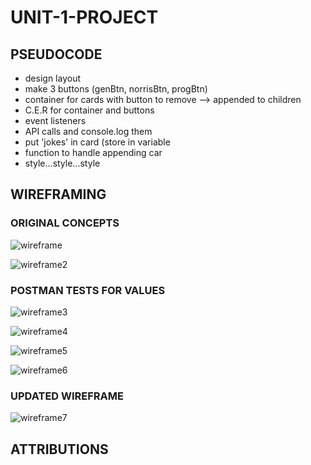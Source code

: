 # UNIT-1-PROJECT

## PSEUDOCODE

- design layout
- make 3 buttons (genBtn, norrisBtn, progBtn)
- container for cards with button to remove --> appended to children
- C.E.R for container and buttons
- event listeners
- API calls and console.log them
- put 'jokes' in card (store in variable
- function to handle appending car
- style...style...style

## WIREFRAMING

### ORIGINAL CONCEPTS
![wireframe](css/455B875A-3F11-4F9E-94CA-392505011127_1_105_c.jpeg)

![wireframe2](css/90F40AF5-D120-450A-B40B-F99403820800_1_105_c.jpeg)


### POSTMAN TESTS FOR VALUES
![wireframe3](css/Screen%20Shot%202020-11-16%20at%203.37.09%20PM.png)

![wireframe4](css/Screen%20Shot%202020-11-16%20at%203.37.24%20PM.png)

![wireframe5](css/Screen%20Shot%202020-11-16%20at%203.37.50%20PM.png)

![wireframe6](css/Screen%20Shot%202020-11-16%20at%203.37.59%20PM.png)


### UPDATED WIREFRAME
![wireframe7](css/untitled.png)

## ATTRIBUTIONS